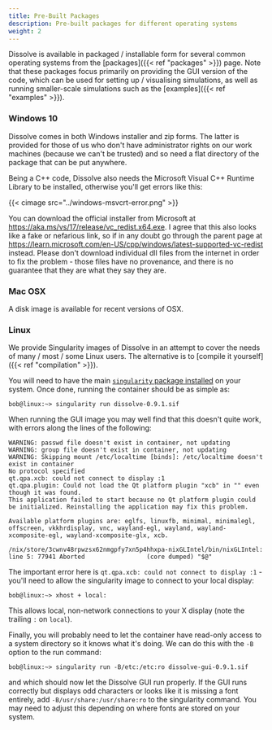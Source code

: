 ```yaml
---
title: Pre-Built Packages
description: Pre-built packages for different operating systems
weight: 2
---
```


Dissolve is available in packaged / installable form for several common operating systems from the [packages]({{< ref "packages" >}}) page.  Note that these packages focus primarily on providing the GUI version of the code, which can be used for setting up / visualising simulations, as well as running smaller-scale simulations such as the [examples]({{< ref "examples" >}}).

### Windows 10

Dissolve comes in both Windows installer and zip forms. The latter is provided for those of us who don't have administrator rights on our work machines (because we can't be trusted) and so need a flat directory of the package that can be put anywhere.

Being a C++ code, Dissolve also needs the Microsoft Visual C++ Runtime Library to be installed, otherwise you'll get errors like this:

{{< cimage src="../windows-msvcrt-error.png" >}}

You can download the official installer from Microsoft at https://aka.ms/vs/17/release/vc_redist.x64.exe.  I agree that this also looks like a fake or nefarious link, so if in any doubt go through the parent page at https://learn.microsoft.com/en-US/cpp/windows/latest-supported-vc-redist instead. Please don't download individual dll files from the internet in order to fix the problem - those files have no provenance, and there is no guarantee that they are what they say they are.

### Mac OSX

A disk image is available for recent versions of OSX.

### Linux


We provide Singularity images of Dissolve in an attempt to cover the needs of many / most / some Linux users. The alternative is to [compile it yourself]({{< ref "compilation" >}}).

You will need to have the main [`singularity` package installed](https://docs.sylabs.io/guides/3.0/user-guide/installation.html) on your system. Once done, running the container should be as simple as:

```
bob@linux:~> singularity run dissolve-0.9.1.sif
```

When running the GUI image you may well find that this doesn't quite work, with errors along the lines of the following:

```
WARNING: passwd file doesn't exist in container, not updating
WARNING: group file doesn't exist in container, not updating
WARNING: Skipping mount /etc/localtime [binds]: /etc/localtime doesn't exist in container
No protocol specified
qt.qpa.xcb: could not connect to display :1
qt.qpa.plugin: Could not load the Qt platform plugin "xcb" in "" even though it was found.
This application failed to start because no Qt platform plugin could be initialized. Reinstalling the application may fix this problem.

Available platform plugins are: eglfs, linuxfb, minimal, minimalegl, offscreen, vkkhrdisplay, vnc, wayland-egl, wayland, wayland-xcomposite-egl, wayland-xcomposite-glx, xcb.

/nix/store/3cwnv48rpwzsx62nmgpfy7xn5p4hhxpa-nixGLIntel/bin/nixGLIntel: line 5: 77941 Aborted                 (core dumped) "$@"
```

The important error here is `qt.qpa.xcb: could not connect to display :1` - you'll need to allow the singularity image to connect to your local display:

```
bob@linux:~> xhost + local:
```

This allows local, non-network connections to your X display (note the trailing `:` on `local`).

Finally, you will probably need to let the container have read-only access to a system directory so it knows what it's doing. We can do this with the `-B` option to the run command:

```
bob@linux:~> singularity run -B/etc:/etc:ro dissolve-gui-0.9.1.sif
```

and which should now let the Dissolve GUI run properly. If the GUI runs correctly but displays odd characters or looks like it is missing a font entirely, add `-B/usr/share:/usr/share:ro` to the singularity command. You may need to adjust this depending on where fonts are stored on your system.
